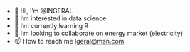 - 👋 Hi, I’m @INGERAL
- 👀 I’m interested in data science
- 🌱 I’m currently learning R
- 💞️ I’m looking to collaborate on energy market (electricity)
- 📫 How to reach me lgeral@msn.com

<!---
INGERAL/INGERAL is a ✨ special ✨ repository because its `README.md` (this file) appears on your GitHub profile.
You can click the Preview link to take a look at your changes.
--->
